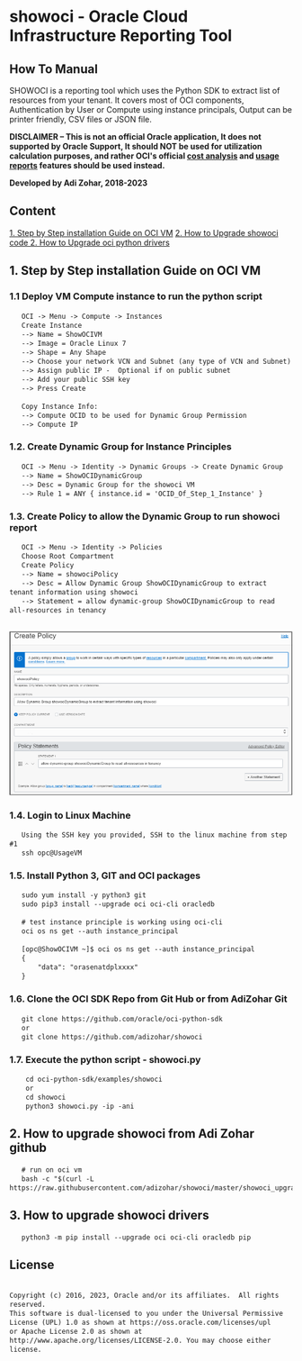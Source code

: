 # showoci - Oracle Cloud Infrastructure Reporting Tool

## How To Manual

SHOWOCI is a reporting tool which uses the Python SDK to extract list of resources from your tenant. 
It covers most of OCI components, 
Authentication by User or Compute using instance principals, 
Output can be printer friendly, CSV files or JSON file.

**DISCLAIMER – This is not an official Oracle application,  It does not supported by Oracle Support, It should NOT be used for utilization calculation purposes, and rather OCI's official 
[cost analysis](https://docs.oracle.com/en-us/iaas/Content/Billing/Concepts/costanalysisoverview.htm) 
and [usage reports](https://docs.oracle.com/en-us/iaas/Content/Billing/Concepts/usagereportsoverview.htm) features should be used instead.**

**Developed by Adi Zohar, 2018-2023**

## Content
[1. Step by Step installation Guide on OCI VM](#1-step-by-step-installation-guide-on-oci-vm)
[2. How to Upgrade showoci code ](#2-how-to-upgrade-showoci-from-adi-zohar-github)
[2. How to Upgrade oci python drivers](#2-how-to-upgrade-showoci-from-adi-zohar-github)


## 1. Step by Step installation Guide on OCI VM

### 1.1 Deploy VM Compute instance to run the python script
```
   OCI -> Menu -> Compute -> Instances
   Create Instance
   --> Name = ShowOCIVM
   --> Image = Oracle Linux 7
   --> Shape = Any Shape
   --> Choose your network VCN and Subnet (any type of VCN and Subnet)
   --> Assign public IP -  Optional if on public subnet
   --> Add your public SSH key
   --> Press Create

   Copy Instance Info:
   --> Compute OCID to be used for Dynamic Group Permission
   --> Compute IP
```

### 1.2. Create Dynamic Group for Instance Principles

```
   OCI -> Menu -> Identity -> Dynamic Groups -> Create Dynamic Group
   --> Name = ShowOCIDynamicGroup 
   --> Desc = Dynamic Group for the showoci VM
   --> Rule 1 = ANY { instance.id = 'OCID_Of_Step_1_Instance' }
```

### 1.3. Create Policy to allow the Dynamic Group to run showoci report

```
   OCI -> Menu -> Identity -> Policies
   Choose Root Compartment
   Create Policy
   --> Name = showociPolicy
   --> Desc = Allow Dynamic Group ShowOCIDynamicGroup to extract tenant information using showoci
   --> Statement = allow dynamic-group ShowOCIDynamicGroup to read all-resources in tenancy
   
```

![](img/Image_05.png)

### 1.4. Login to Linux Machine

```
   Using the SSH key you provided, SSH to the linux machine from step #1
   ssh opc@UsageVM
```

### 1.5. Install Python 3, GIT and OCI packages

```
   sudo yum install -y python3 git
   sudo pip3 install --upgrade oci oci-cli oracledb

   # test instance principle is working using oci-cli
   oci os ns get --auth instance_principal
   
   [opc@ShowOCIVM ~]$ oci os ns get --auth instance_principal
   {
       "data": "orasenatdplxxxx"
   }
```

### 1.6. Clone the OCI SDK Repo from Git Hub or from AdiZohar Git

```
   git clone https://github.com/oracle/oci-python-sdk
   or
   git clone https://github.com/adizohar/showoci
```

### 1.7. Execute the python script - showoci.py

```
    cd oci-python-sdk/examples/showoci
    or 
    cd showoci
    python3 showoci.py -ip -ani
```

## 2. How to upgrade showoci from Adi Zohar github

```
   # run on oci vm
   bash -c "$(curl -L https://raw.githubusercontent.com/adizohar/showoci/master/showoci_upgrade.sh)"    
```

## 3. How to upgrade showoci drivers

```
   python3 -m pip install --upgrade oci oci-cli oracledb pip
```

## License
```

Copyright (c) 2016, 2023, Oracle and/or its affiliates.  All rights reserved.
This software is dual-licensed to you under the Universal Permissive License (UPL) 1.0 as shown at https://oss.oracle.com/licenses/upl
or Apache License 2.0 as shown at http://www.apache.org/licenses/LICENSE-2.0. You may choose either license.
